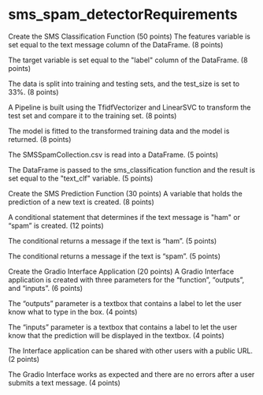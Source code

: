 # sms_spam_detectorRequirements
Create the SMS Classification Function (50 points)
The features variable is set equal to the text message column of the DataFrame. (8 points)

The target variable is set equal to the "label" column of the DataFrame. (8 points)

The data is split into training and testing sets, and the test_size is set to 33%. (8 points)

A Pipeline is built using the TfidfVectorizer and LinearSVC to transform the test set and compare it to the training set. (8 points)

The model is fitted to the transformed training data and the model is returned. (8 points)

The SMSSpamCollection.csv is read into a DataFrame. (5 points)

The DataFrame is passed to the sms_classification function and the result is set equal to the "text_clf" variable. (5 points)

Create the SMS Prediction Function (30 points)
A variable that holds the prediction of a new text is created. (8 points)

A conditional statement that determines if the text message is "ham" or “spam” is created. (12 points)

The conditional returns a message if the text is “ham”. (5 points)

The conditional returns a message if the text is “spam”. (5 points)

Create the Gradio Interface Application (20 points)
A Gradio Interface application is created with three parameters for the “function”, “outputs”, and “inputs”. (6 points)

The “outputs” parameter is a textbox that contains a label to let the user know what to type in the box. (4 points)

The “inputs” parameter is a textbox that contains a label to let the user know that the prediction will be displayed in the textbox. (4 points)

The Interface application can be shared with other users with a public URL. (2 points)

The Gradio Interface works as expected and there are no errors after a user submits a text message. (4 points)

